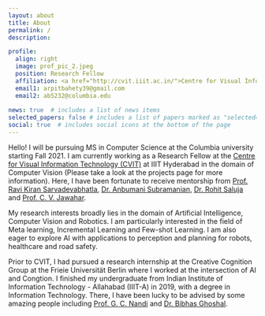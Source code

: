 ```yaml
---
layout: about
title: About
permalink: /
description: 

profile:
  align: right
  image: prof_pic_2.jpeg
  position: Research Fellow 
  affiliation: <a href="http://cvit.iiit.ac.in/">Centre for Visual Information Technology, IIIT Hyderabad</a>
  email1: arpitbahety39@gmail.com 
  email2: ab5232@columbia.edu
  
news: true  # includes a list of news items
selected_papers: false # includes a list of papers marked as "selected={true}"
social: true  # includes social icons at the bottom of the page
---
```


Hello! I will be pursuing MS in Computer Science at the Columbia university starting Fall 2021. I am currently working as a Research Fellow at the [Centre for Visual Information Technology (CVIT)](http://cvit.iiit.ac.in/) at IIIT Hyderabad in the domain of Computer Vision (Please take a look at the projects page for more information). Here, I have been fortunate to receive mentorship from [Prof. Ravi Kiran Sarvadevabhatla](https://ravika.github.io/), [Dr. Anbumani Subramanian](https://sites.google.com/view/anbumani/home?authuser=0), [Dr. Rohit Saluja](https://www.cse.iitb.ac.in/~rohitsaluja/) and [Prof. C. V. Jawahar](https://faculty.iiit.ac.in/~jawahar/).

My research interests broadly lies in the domain of Artificial Intelligence, Computer Vision and Robotics. I am particularly interested in the field of Meta learning, Incremental Learning and Few-shot Learning. I am also eager to explore AI with applications to perception and planning for robots, healthcare and road safety.

Prior to CVIT, I had pursued a research internship at the Creative Cognition Group at the Frieie Universität Berlin where I worked at the intersection of AI and Congtion. I finished my undergraduate from Indian Institute of Information Technology - Allahabad (IIIT-A) in 2019, with a degree in Information Technology. There, I have been lucky to be advised by some amazing people including [Prof. G. C. Nandi](https://sites.google.com/site/gcnandi/Home) and [Dr. Bibhas Ghoshal](https://profile.iiita.ac.in/bibhas.ghoshal/). 



